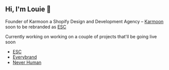 ## Hi, I'm Louie 👋

Founder of Karmoon a Shopify Design and Development Agency – [Karmoon](https://karmoon.co.uk) soon to be rebranded as [ESC](https://e-commerce.studio)

Currently working on working on a couple of projects that'll be going live soon
- [ESC](https://e-commerce.studio)
- [Everybrand](https://everybrand.co)
- [Never Human](https://neverhuman.co)
 
<!--
**karmoon/karmoon** is a ✨ _special_ ✨ repository because its `README.md` (this file) appears on your GitHub profile.

Here are some ideas to get you started:

- 🔭 I’m currently working on ...
- 🌱 I’m currently learning ...
- 👯 I’m looking to collaborate on ...
- 🤔 I’m looking for help with ...
- 💬 Ask me about ...
- 📫 How to reach me: ...
- 😄 Pronouns: ...
- ⚡ Fun fact: ...
-->

